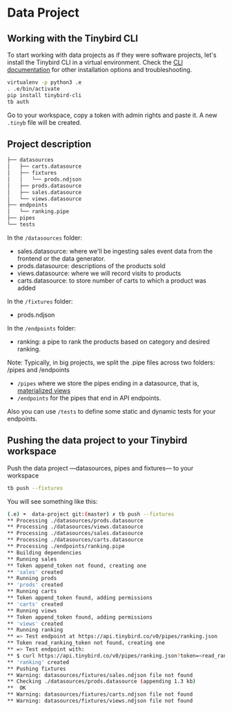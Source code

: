 # Data Project

## Working with the Tinybird CLI

To start working with data projects as if they were software projects, let's install the Tinybird CLI in a virtual environment.
Check the [CLI documentation](https://docs.tinybird.co/cli.html) for other installation options and troubleshooting.

```bash
virtualenv -p python3 .e
. .e/bin/activate
pip install tinybird-cli
tb auth
```

Go to your workspace, copy a token with admin rights and paste it. A new `.tinyb` file will be created.  

## Project description

```bash
├── datasources
│   ├── carts.datasource
│   ├── fixtures
│   │   └── prods.ndjson
│   ├── prods.datasource
│   ├── sales.datasource
│   └── views.datasource
├── endpoints
│   └── ranking.pipe
├── pipes
└── tests
```

In the `/datasources` folder:
- sales.datasource: where we'll be ingesting sales event data from the frontend or the data generator.
- prods.datasource: descriptions of the products sold
- views.datasource: where we will record visits to products
- carts.datasource: to store number of carts to which a product was added

In the `/fixtures` folder:
- prods.ndjson

In the `/endpoints` folder:
- ranking: a pipe to rank the products based on category and desired ranking.

Note:
Typically, in big projects, we split the .pipe files across two folders: /pipes and /endpoints
- `/pipes` where we store the pipes ending in a datasource, that is, [materialized views](https://guides.tinybird.co/guide/materialized-views)
- `/endpoints` for the pipes that end in API endpoints.  

Also you can use `/tests` to define some static and dynamic tests for your endpoints.

## Pushing the data project to your Tinybird workspace

Push the data project —datasources, pipes and fixtures— to your workspace

```bash
tb push --fixtures
```

You will see something like this:

```bash
(.e) ➜  data-project git:(master) ✗ tb push --fixtures
** Processing ./datasources/prods.datasource
** Processing ./datasources/views.datasource
** Processing ./datasources/sales.datasource
** Processing ./datasources/carts.datasource
** Processing ./endpoints/ranking.pipe
** Building dependencies
** Running sales 
** Token append_token not found, creating one
** 'sales' created
** Running prods 
** 'prods' created
** Running carts 
** Token append_token found, adding permissions
** 'carts' created
** Running views 
** Token append_token found, adding permissions
** 'views' created
** Running ranking 
** => Test endpoint at https://api.tinybird.co/v0/pipes/ranking.json
** Token read_ranking_token not found, creating one
** => Test endpoint with:
** $ curl https://api.tinybird.co/v0/pipes/ranking.json?token=<read_ranking_token>
** 'ranking' created
** Pushing fixtures
** Warning: datasources/fixtures/sales.ndjson file not found
** Checking ./datasources/prods.datasource (appending 1.3 kb)
**  OK
** Warning: datasources/fixtures/carts.ndjson file not found
** Warning: datasources/fixtures/views.ndjson file not found
```

